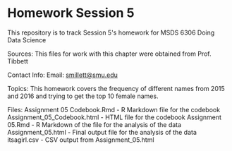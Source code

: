# Homework Session 5

This repository is to track Session 5's homework for MSDS 6306 Doing Data Science

Sources: This files for work with this chapter were obtained from Prof. Tibbett

Contact Info: Email: smillett@smu.edu

Topics: This homework covers the frequency of different names from 2015 and 2016 and trying to get the top 10 female names.

Files: 
Assignment 05 Codebook.Rmd - R Markdown file for the codebook
Assignment_05_Codebook.html - HTML file for the codebook
Assignment 05.Rmd - R Markdown of the file for the analysis of the data
Assignment_05.html - Final output file for the analysis of the data
itsagirl.csv - CSV output from Assignment_05.html
